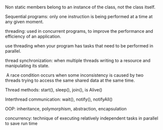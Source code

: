Non static members belong to an instance of the class, not the class itself.

Sequential programs: only one instruction is being performed at a time at any given moment.

threading: used in concurrent programs, to improve the performance and efficiency of an application.

use threading when your program has tasks that need to be performed in parallel.

thread synchronization: when multiple threads writing to a resource and manipulating its state.

 A race condition occurs when some inconsistency is caused by two threads trying to access the same shared data at the same time.

Thread methods: start(), sleep(), join(), is Alive()

Interthread communication: wait(), notify(), notifyAll()

OOP: inheritance, polymorphism, abstraction, encapsulation

concurrency: technique of executing relatively independent tasks in parallel to save run time
